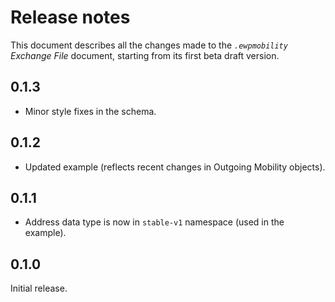 Release notes
=============

This document describes all the changes made to the *`.ewpmobility` Exchange
File* document, starting from its first beta draft version.


0.1.3
-----

* Minor style fixes in the schema.


0.1.2
-----

* Updated example (reflects recent changes in Outgoing Mobility objects).


0.1.1
-----

* Address data type is now in `stable-v1` namespace (used in the example).


0.1.0
-----

Initial release.

